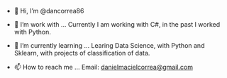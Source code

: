 - 👋 Hi, I’m @dancorrea86

- 👀 I’m work with ...
Currently I am working with C#, in the past I worked with Python.

- 🌱 I’m currently learning ...
Learing Data Science, with Python and Sklearn, with projects of classification of data.

- 📫 How to reach me ...
Email: danielmacielcorrea@gmail.com

<!---
dancorrea86/dancorrea86 is a ✨ special ✨ repository because its `README.md` (this file) appears on your GitHub profile.
You can click the Preview link to take a look at your changes.
--->
